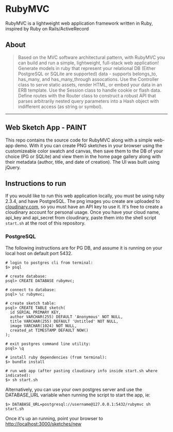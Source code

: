 # RubyMVC

RubyMVC is a lightweight web application framework written in Ruby, inspired by
Ruby on Rails/ActiveRecord

## About

> Based on the MVC software architectural pattern, with RubyMVC you can build
> and run a simple, lightweight, full-stack web application!  Generate models in
> ruby that represent your relational DB (Either PostgreSQL or SQLite are
> supported) data - supports belongs_to, has_many, and has_many_through
> assocations. Use the Controller class to serve static assets, render HTML, or
> embed your data in an ERB template. Use the Session class to handle cookie or
> flash data. Define routes with the Router class to construct a robust API that
> parses arbitrarily nested query parameters into a Hash object with indifferent
> access (as string or symbol).

---

## Web Sketch App - PAINT

This repo contains the source code for RubyMVC along with a simple web-app demo.
With it you can create PNG sketches in your browser using the customizeable
color swatch and canvas, then save them to the DB of your choice (PG or SQLite)
and view them in the home page gallery along with their metadata (author, title,
and date of creation). The UI was built using jQuery.

## Instructions to run

If you would like to run this web application locally, you must be using ruby
2.3.4, and have PostgreSQL. The png images you create are uploaded to
[cloudinary.com](https://cloudinary.com), so you must have an API key to use it.
It's free to create a cloudinary account for personal usage. Once you have your 
cloud name, api_key and api_secret from cloudinary, paste them into the shell 
script `start.sh` at the root of this repository.

### PostgreSQL

The following instructions are for PG DB, and assume it is running on your local
host on default port 5432.

```cli
# login to postgres cli from terminal:
$> psql

# create database:
psql> CREATE DATABASE rubymvc;

# connect to database:
psql> \c rubymvc;

# create sketch table:
psql> CREATE TABLE sketch(
  id SERIAL PRIMARY KEY,
  author VARCHAR(255) DEFAULT 'Anonymous' NOT NULL,
  title VARCHAR(255) DEFAULT 'Untitled' NOT NULL,
  image VARCHAR(1024) NOT NULL,
  created_at TIMESTAMP DEFAULT NOW()
);

# exit postgres command line utility:
psql> \q

# install ruby dependencies (from terminal):
$> bundle install

# run web app (after pasting cloudinary info inside start.sh where indicated):
$> sh start.sh
```

Alternatively, you can use your own postgres server and use the DATABASE_URL
variable when running the script to start the app, ie:

```cli
$> DATABASE_URL=postgresql://username@127.0.0.1:5432/rubymvc sh start.sh
```

Once it's up an running, point your browser to
[http://localhost:3000/sketches/new](http://localhost:3000/sketches/new)
